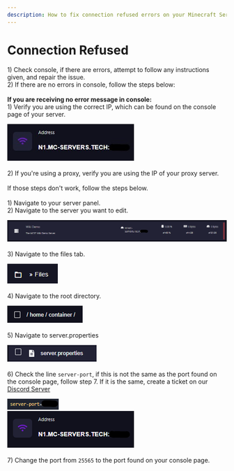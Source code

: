 ```yaml
---
description: How to fix connection refused errors on your Minecraft Server on MCST
---
```


# Connection Refused

1\) Check console, if there are errors, attempt to follow any instructions given, and repair the issue.\
2\) If there are no errors in console, follow the steps below:\
\
**If you are receiving no error message in console:**\
1\) Verify you are using the correct IP, which can be found on the console page of your server.

![](<../.gitbook/assets/image (36).png>)\
\
2\) If you're using a proxy, verify you are using the IP of your proxy server.\
\
If those steps don't work, follow the steps below.\
\
1\) Navigate to your server panel.\
2\) Navigate to the server you want to edit.

![](<../.gitbook/assets/image (6).png>)\
\
3\) Navigate to the files tab.

![](<../.gitbook/assets/image (24).png>)\
\
4\) Navigate to the root directory.

![](<../.gitbook/assets/image (45).png>)\
\
5\) Navigate to server.properties

![](<../.gitbook/assets/image (15).png>)\
\
6\) Check the line `server-port`, if this is not the same as the port found on the console page, follow step 7. If it is the same, create a ticket on our [Discord Server](https://discord.gg/dzAxSz5C4x)

![](<../.gitbook/assets/image (39).png>)\
![](<../.gitbook/assets/image (4).png>)\
\
7\) Change the port from `25565` to the port found on your console page.
